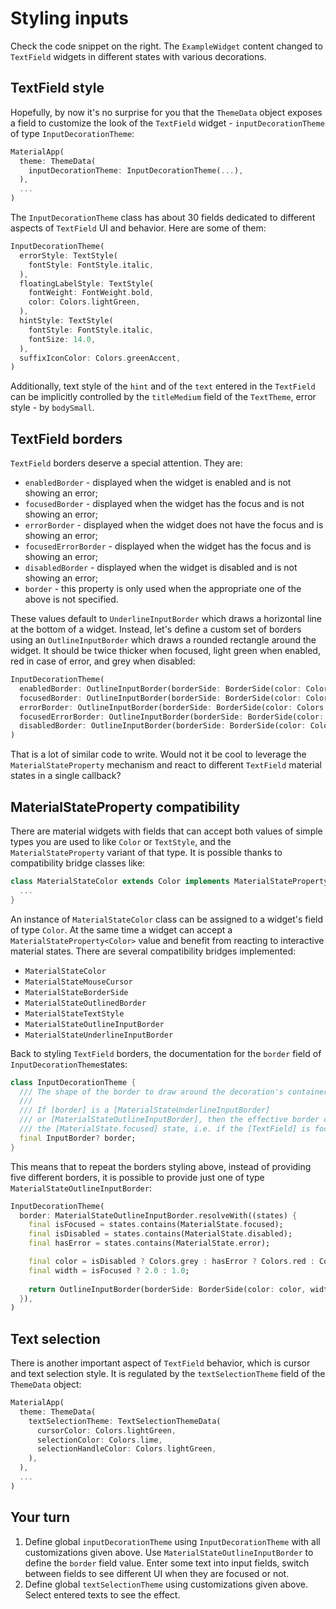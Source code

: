 # Styling inputs

Check the code snippet on the right. The `ExampleWidget` content changed to `TextField` widgets in different states with various decorations.

## TextField style

Hopefully, by now it's no surprise for you that the `ThemeData` object exposes a field to customize the look of the `TextField` widget - `inputDecorationTheme` of type `InputDecorationTheme`:

```dart
MaterialApp(
  theme: ThemeData(
    inputDecorationTheme: InputDecorationTheme(...),
  ),
  ...
)
```

The `InputDecorationTheme` class has about 30 fields dedicated to different aspects of `TextField` UI and behavior. Here are some of them:

```dart
InputDecorationTheme(
  errorStyle: TextStyle(
    fontStyle: FontStyle.italic,
  ),
  floatingLabelStyle: TextStyle(
    fontWeight: FontWeight.bold,
    color: Colors.lightGreen,
  ),
  hintStyle: TextStyle(
    fontStyle: FontStyle.italic,
    fontSize: 14.0,
  ),
  suffixIconColor: Colors.greenAccent,
)
```

Additionally, text style of the `hint` and of the `text` entered in the `TextField` can be implicitly controlled by the `titleMedium` field of the `TextTheme`, error style - by `bodySmall`.

## TextField borders

`TextField` borders deserve a special attention. They are:

* `enabledBorder` - displayed when the widget is enabled and is not showing an error;
* `focusedBorder` - displayed when the widget has the focus and is not showing an error;
* `errorBorder` - displayed when the widget does not have the focus and is showing an error;
* `focusedErrorBorder` - displayed when the widget has the focus and is showing an error;
* `disabledBorder` - displayed when the widget is disabled and is not showing an error;
* `border` - this property is only used when the appropriate one of the above is not specified.

These values default to `UnderlineInputBorder` which draws a horizontal line at the bottom of a widget. Instead, let's define a custom set of borders using an `OutlineInputBorder` which draws a rounded rectangle around the widget. It should be twice thicker when focused, light green when enabled, red in case of error, and grey when disabled:

```dart
InputDecorationTheme(
  enabledBorder: OutlineInputBorder(borderSide: BorderSide(color: Colors.lightGreen)),
  focusedBorder: OutlineInputBorder(borderSide: BorderSide(color: Colors.lightGreen, width: 2)),
  errorBorder: OutlineInputBorder(borderSide: BorderSide(color: Colors.red)),
  focusedErrorBorder: OutlineInputBorder(borderSide: BorderSide(color: Colors.red, width: 2)),
  disabledBorder: OutlineInputBorder(borderSide: BorderSide(color: Colors.grey)),
)
```

That is a lot of similar code to write. Would not it be cool to leverage the `MaterialStateProperty` mechanism and react to different `TextField` material states in a single callback?

## MaterialStateProperty compatibility

There are material widgets with fields that can accept both values of simple types you are used to like `Color` or `TextStyle`, and the `MaterialStateProperty` variant of that type. It is possible thanks to compatibility bridge classes like:

```dart
class MaterialStateColor extends Color implements MaterialStateProperty<Color> {
  ...
}
```

An instance of `MaterialStateColor` class can be assigned to a widget's field of type `Color`. At the same time a widget can accept a `MaterialStateProperty<Color>` value and benefit from reacting to interactive material states. There are several compatibility bridges implemented:

* `MaterialStateColor`
* `MaterialStateMouseCursor`
* `MaterialStateBorderSide`
* `MaterialStateOutlinedBorder`
* `MaterialStateTextStyle`
* `MaterialStateOutlineInputBorder`
* `MaterialStateUnderlineInputBorder`

Back to styling `TextField` borders, the documentation for the `border` field of `InputDecorationTheme`states: 

```dart
class InputDecorationTheme {
  /// The shape of the border to draw around the decoration's container.
  ///
  /// If [border] is a [MaterialStateUnderlineInputBorder]
  /// or [MaterialStateOutlineInputBorder], then the effective border can depend on
  /// the [MaterialState.focused] state, i.e. if the [TextField] is focused or not.
  final InputBorder? border;
}
```

This means that to repeat the borders styling above, instead of providing five different borders, it is possible to provide just one of type `MaterialStateOutlineInputBorder`:

```dart
InputDecorationTheme(
  border: MaterialStateOutlineInputBorder.resolveWith((states) {
    final isFocused = states.contains(MaterialState.focused);
    final isDisabled = states.contains(MaterialState.disabled);
    final hasError = states.contains(MaterialState.error);

    final color = isDisabled ? Colors.grey : hasError ? Colors.red : Colors.lightGreen;
    final width = isFocused ? 2.0 : 1.0;
    
    return OutlineInputBorder(borderSide: BorderSide(color: color, width: width));
  }),
)
```

## Text selection

There is another important aspect of `TextField` behavior, which is cursor and text selection style. It is regulated by the `textSelectionTheme` field of the `ThemeData` object:

```dart
MaterialApp(
  theme: ThemeData(
    textSelectionTheme: TextSelectionThemeData(
      cursorColor: Colors.lightGreen,
      selectionColor: Colors.lime,
      selectionHandleColor: Colors.lightGreen,
    ),
  ),
  ...
)
```

## Your turn

1. Define global `inputDecorationTheme` using `InputDecorationTheme` with all customizations given above. Use `MaterialStateOutlineInputBorder` to define the `border` field value. Enter some text into input fields, switch between fields to see different UI when they are focused or not.
2. Define global `textSelectionTheme` using customizations given above. Select entered texts to see the effect.
